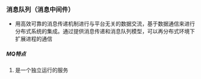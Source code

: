 ### 消息队列（消息中间件）
- 用高效可靠的消息传递机制进行与平台无关的数据交流，基于数据通信来进行分布式系统的集成。通过提供消息传递和消息队列模型，可以再分布式环境下扩展进程的通信
##### MQ特点
1. 是一个独立运行的服务
